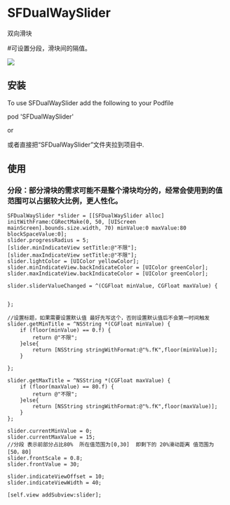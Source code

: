 # SFDualWaySlider



双向滑块

#可设置分段，滑块间的隔值。


![](https://github.com/yxsufaniOS/SFDualWaySlider/blob/master/图示.png)

## 安装

To use SFDualWaySlider add the following to your Podfile

pod 'SFDualWaySlider'

or 

或者直接把“SFDualWaySlider”文件夹拉到项目中.

## 使用

### 分段：部分滑块的需求可能不是整个滑块均分的，经常会使用到的值范围可以占据较大比例，更人性化。

````
SFDualWaySlider *slider = [[SFDualWaySlider alloc] initWithFrame:CGRectMake(0, 50, [UIScreen mainScreen].bounds.size.width, 70) minValue:0 maxValue:80 blockSpaceValue:0];
slider.progressRadius = 5;
[slider.minIndicateView setTitle:@"不限"];
[slider.maxIndicateView setTitle:@"不限"];
slider.lightColor = [UIColor yellowColor];
slider.minIndicateView.backIndicateColor = [UIColor greenColor];
slider.maxIndicateView.backIndicateColor = [UIColor greenColor];

slider.sliderValueChanged = ^(CGFloat minValue, CGFloat maxValue) {


};

//设置标题，如果需要设置默认值 最好先写这个，否则设置默认值后不会第一时间触发
slider.getMinTitle = ^NSString *(CGFloat minValue) {
    if (floor(minValue) == 0.f) {
        return @"不限";
    }else{
        return [NSString stringWithFormat:@"%.fK",floor(minValue)];
    }

};

slider.getMaxTitle = ^NSString *(CGFloat maxValue) {
    if (floor(maxValue) == 80.f) {
        return @"不限";
    }else{
        return [NSString stringWithFormat:@"%.fK",floor(maxValue)];
    }   
};

slider.currentMinValue = 0;
slider.currentMaxValue = 15;
//分段 表示前部分占比80%  所在值范围为[0,30]  即剩下的 20%滑动距离 值范围为[50，80]
slider.frontScale = 0.8;
slider.frontValue = 30;

slider.indicateViewOffset = 10;
slider.indicateViewWidth = 40;

[self.view addSubview:slider];

````

